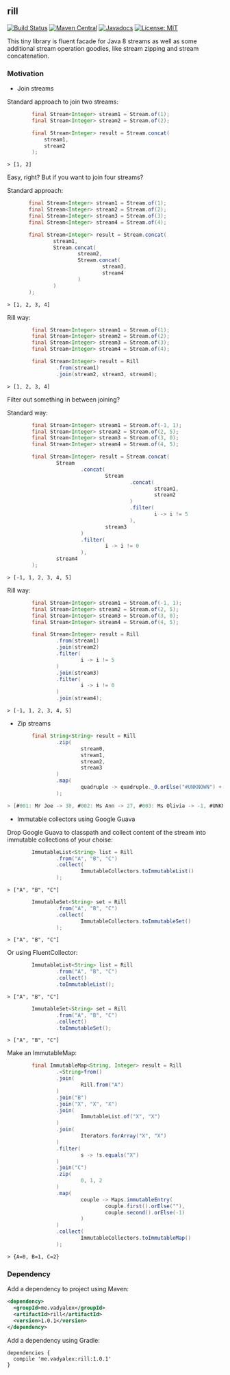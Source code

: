## rill


[![Build Status](https://travis-ci.org/vadyalex/rill.svg)](https://travis-ci.org/vadyalex/rill)
[![Maven Central](https://maven-badges.herokuapp.com/maven-central/me.vadyalex/rill/badge.svg)](https://maven-badges.herokuapp.com/maven-central/me.vadyalex/rill)
[![Javadocs](http://www.javadoc.io/badge/me.vadyalex/rill.svg)](http://www.javadoc.io/doc/me.vadyalex/rill)
[![License: MIT](https://img.shields.io/badge/License-MIT-yellow.svg)](https://opensource.org/licenses/MIT)

This tiny library is fluent facade for Java 8 streams as well as some additional stream operation goodies, like stream zipping and stream concatenation.

### Motivation

- Join streams

 Standard approach to join two streams:
 
```java
        final Stream<Integer> stream1 = Stream.of(1);
        final Stream<Integer> stream2 = Stream.of(2);

        final Stream<Integer> result = Stream.concat(
            stream1,
            stream2
        );
```
```
> [1, 2]
```

Easy, right? But if you want to join four streams?

Standard approach:

 ```java
        final Stream<Integer> stream1 = Stream.of(1);
        final Stream<Integer> stream2 = Stream.of(2);
        final Stream<Integer> stream3 = Stream.of(3);
        final Stream<Integer> stream4 = Stream.of(4);

        final Stream<Integer> result = Stream.concat(
                stream1,
                Stream.concat(
                        stream2,
                        Stream.concat(
                                stream3,
                                stream4
                        )
                )
        );
```
```
> [1, 2, 3, 4]
```

Rill way:

```java
        final Stream<Integer> stream1 = Stream.of(1);
        final Stream<Integer> stream2 = Stream.of(2);
        final Stream<Integer> stream3 = Stream.of(3);
        final Stream<Integer> stream4 = Stream.of(4);

        final Stream<Integer> result = Rill
                .from(stream1)
                .join(stream2, stream3, stream4);
```
```
> [1, 2, 3, 4]
```

Filter out something in between joining?

Standard way:
```java
        final Stream<Integer> stream1 = Stream.of(-1, 1);
        final Stream<Integer> stream2 = Stream.of(2, 5);
        final Stream<Integer> stream3 = Stream.of(3, 0);
        final Stream<Integer> stream4 = Stream.of(4, 5);

        final Stream<Integer> result = Stream.concat(
                Stream
                        .concat(
                                Stream
                                        .concat(
                                                stream1,
                                                stream2
                                        )
                                        .filter(
                                                i -> i != 5
                                        ),
                                stream3
                        )
                        .filter(
                                i -> i != 0
                        ),
                stream4
        );
```
```
> [-1, 1, 2, 3, 4, 5]
```

Rill way:

```java
        final Stream<Integer> stream1 = Stream.of(-1, 1);
        final Stream<Integer> stream2 = Stream.of(2, 5);
        final Stream<Integer> stream3 = Stream.of(3, 0);
        final Stream<Integer> stream4 = Stream.of(4, 5);

        final Stream<Integer> result = Rill
                .from(stream1)
                .join(stream2)
                .filter(
                        i -> i != 5
                )
                .join(stream3)
                .filter(
                        i -> i != 0
                )
                .join(stream4);
```
```
> [-1, 1, 2, 3, 4, 5]
```

- Zip streams

```java
        final String<String> result = Rill
                .zip(
                        stream0,
                        stream1,
                        stream2,
                        stream3
                )
                .map(
                        quadruple -> quadruple._0.orElse("#UNKNOWN") + ": " + quadruple._1.map(value -> value + " ").orElse("") + quadruple._2.orElse("") + " -> " + quadruple._3.orElse(-1)
                );
```
```java
> [#001: Mr Joe -> 30, #002: Ms Ann -> 27, #003: Ms Olivia -> -1, #UNKNOWN: Jonas -> -1]
```

- Immutable collectors using Google Guava

Drop Google Guava to classpath and collect content of the stream into immutable collections of your choise:

```java
        ImmutableList<String> list = Rill
                .from("A", "B", "C")
                .collect(
                        ImmutableCollectors.toImmutableList()
                );
```
```
> ["A", "B", "C"]
```
```java
        ImmutableSet<String> set = Rill
                .from("A", "B", "C")
                .collect(
                        ImmutableCollectors.toImmutableSet()
                );
```
```
> ["A", "B", "C"]
```

Or using FluentCollector:

```java
        ImmutableList<String> list = Rill
                .from("A", "B", "C")
                .collect()
                .toImmutableList();
```
```
> ["A", "B", "C"]
```
```java
        ImmutableSet<String> set = Rill
                .from("A", "B", "C")
                .collect()
                .toImmutableSet();
```
```
> ["A", "B", "C"]
```

Make an ImmutableMap:

```java
        final ImmutableMap<String, Integer> result = Rill
                .<String>from()
                .join(
                        Rill.from("A")
                )
                .join("B")
                .join("X", "X", "X")
                .join(
                        ImmutableList.of("X", "X")
                )
                .join(
                        Iterators.forArray("X", "X")
                )
                .filter(
                        s -> !s.equals("X")
                )
                .join("C")
                .zip(
                        0, 1, 2
                )
                .map(
                        couple -> Maps.immutableEntry(
                                couple.first().orElse(""),
                                couple.second().orElse(-1)
                        )
                )
                .collect(
                        ImmutableCollectors.toImmutableMap()
                );
```
```
> {A=0, B=1, C=2}
```

### Dependency

Add a dependency to project using Maven:

```xml
<dependency>
  <groupId>me.vadyalex</groupId>
  <artifactId>rill</artifactId>
  <version>1.0.1</version>
</dependency>
```

Add a dependency using Gradle:

```
dependencies {
  compile 'me.vadyalex:rill:1.0.1'
}
```
